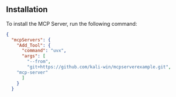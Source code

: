 ## Installation

To install the MCP Server, run the following command:

```json
{
  "mcpServers": {
    "Add_Tool": {
      "command": "uvx",
      "args": [
        "--from",
        "git+https://github.com/kali-win/mcpserverexample.git",
	"mcp-server"
      ]
    }
  }
```